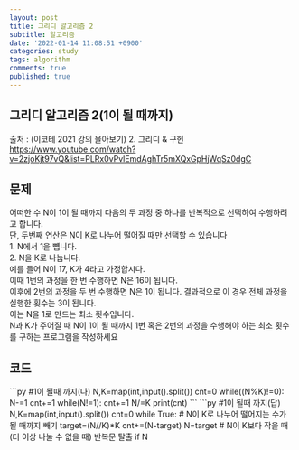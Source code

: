 ```yaml
---
layout: post
title: 그리디 알고리즘 2
subtitle: 알고리즘
date: '2022-01-14 11:08:51 +0900'
categories: study
tags: algorithm
comments: true
published: true
---
```

## 그리디 알고리즘 2(1이 될 때까지)
출처 : (이코테 2021 강의 몰아보기) 2. 그리디 & 구현 <br>
<a href="https://www.youtube.com/watch?v=2zjoKjt97vQ&list=PLRx0vPvlEmdAghTr5mXQxGpHjWqSz0dgC">https://www.youtube.com/watch?v=2zjoKjt97vQ&list=PLRx0vPvlEmdAghTr5mXQxGpHjWqSz0dgC</a><br>
<h2>문제</h2>
어떠한 수 N이 1이 될 때까지 다음의 두 과정 중 하나를 반복적으로 선택하여 수행하려고 합니다.<br>
단, 두번째 연산은 N이 K로 나누어 떨어질 때만 선택할 수 있습니다<br>
1. N에서 1을 뻅니다.<br>
2. N을 K로 나눕니다.<br>
예를 들어 N이 17, K가 4라고 가정합시다.<br>
이때 1번의 과정을 한 번 수행하면 N은 16이 됩니다.<br>
이후에 2번의 과정을 두 번 수행하면 N은 1이 됩니다. 결과적으로 이 경우 전체 과정을 실행한 횟수는 3이 됩니다.<br>
이는 N을 1로 만드는 최소 횟수입니다.<br>
N과 K가 주어질 때 N이 1이 될 때까지 1번 혹은 2번의 과정을 수행해야 하는 최소 횟수를 구하는 프로그램을 작성하세요<br>
<h2>코드</h2>
```py
#1이 될때 까지(나)
N,K=map(int,input().split())
cnt=0
while((N%K)!=0):
    N-=1
    cnt+=1
while(N!=1):
    cnt+=1
    N/=K
print(cnt)
```
```py
#1이 될때 까지(답)
N,K=map(int,input().split())
cnt=0
while True:
    # N이 K로 나누어 떨어지는 수가 될 때까지 빼기
    target=(N//K)*K
    cnt+=(N-target)
    N=target
    # N이 K보다 작을 때 (더 이상 나눌 수 없을 때) 반복문 탈출
    if N<K:
        break
    # K로 나누기
    cnt+=1
    N//=K
# 마지막으로 남은 수에 대하여 1씩 빼기
cnt+=(N-1)
print(cnt)
```

